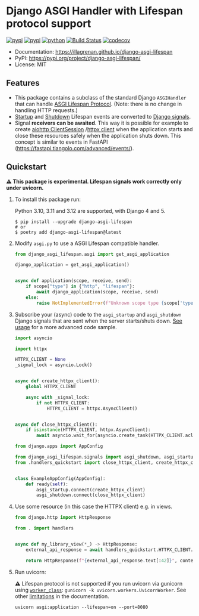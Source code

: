 # Django ASGI Handler with Lifespan protocol support

[![pypi](https://img.shields.io/badge/code%20style-black-000000.svg)](https://github.com/psf/black)
[![pypi](https://img.shields.io/pypi/v/django-asgi-lifespan.svg)](https://pypi.org/project/django-asgi-lifespan/)
[![python](https://img.shields.io/pypi/pyversions/django-asgi-lifespan.svg)](https://pypi.org/project/django-asgi-lifespan/)
[![Build Status](https://github.com/illagrenan/django-asgi-lifespan/actions/workflows/development.yml/badge.svg)](https://github.com/illagrenan/django-asgi-lifespan/actions/workflows/development.yml)
[![codecov](https://codecov.io/gh/illagrenan/django-asgi-lifespan/branch/main/graphs/badge.svg)](https://codecov.io/github/illagrenan/django-asgi-lifespan)

* Documentation: <https://illagrenan.github.io/django-asgi-lifespan>
* PyPI: <https://pypi.org/project/django-asgi-lifespan/>
* License: MIT
    
## Features

* This package contains a subclass of the standard Django `ASGIHandler` that can
  handle [ASGI Lifespan Protocol](https://asgi.readthedocs.io/en/latest/specs/lifespan.html). (Note: there is no change in handling HTTP requests.)
* [Startup](https://asgi.readthedocs.io/en/latest/specs/lifespan.html#startup-receive-event)
  and [Shutdown](https://asgi.readthedocs.io/en/latest/specs/lifespan.html#shutdown-receive-event) Lifespan events are
  converted to [Django signals](https://docs.djangoproject.com/en/4.0/topics/signals/).
* Signal **receivers can be awaited**. This way it is possible for example to
  create [aiohttp ClientSession](https://docs.aiohttp.org/en/stable/client_reference.html)
  /[httpx client](https://www.python-httpx.org/async/) when the application starts and close these resources safely when
  the application shuts down. This concept is similar to events in
  FastAPI (<https://fastapi.tiangolo.com/advanced/events/>).

## Quickstart

**:warning: This package is experimental. Lifespan signals work correctly only under uvicorn.**

1. To install this package run: 

   Python 3.10, 3.11 and 3.12 are supported, with Django 4 and 5.

    ``` console
    $ pip install --upgrade django-asgi-lifespan
    # or
    $ poetry add django-asgi-lifespan@latest
    ```

2. Modify `asgi.py` to use a ASGI Lifespan compatible handler.

    ``` py title="asgi.py"
    from django_asgi_lifespan.asgi import get_asgi_application
    
    django_application = get_asgi_application()
    
    
    async def application(scope, receive, send):
        if scope["type"] in {"http", "lifespan"}:
            await django_application(scope, receive, send)
        else:
            raise NotImplementedError(f"Unknown scope type {scope['type']}")
    ```

3. Subscribe your (async) code to the `asgi_startup` and `asgi_shutdown` Django signals that are sent when the server starts/shuts down. [See usage](https://illagrenan.github.io/django-asgi-lifespan/usage/) for a more advanced code sample.

    ``` py title="handlers.py" 
    import asyncio
    
    import httpx
    
    HTTPX_CLIENT = None
    _signal_lock = asyncio.Lock()
    
    
    async def create_httpx_client():
        global HTTPX_CLIENT
    
        async with _signal_lock:
            if not HTTPX_CLIENT:
                HTTPX_CLIENT = httpx.AsyncClient()
    
    
    async def close_httpx_client():
        if isinstance(HTTPX_CLIENT, httpx.AsyncClient):
            await asyncio.wait_for(asyncio.create_task(HTTPX_CLIENT.aclose()), timeout=5.0)
 
    ```

    ``` py title="apps.py" 
    from django.apps import AppConfig

    from django_asgi_lifespan.signals import asgi_shutdown, asgi_startup
    from .handlers_quickstart import close_httpx_client, create_httpx_client
    
    
    class ExampleAppConfig(AppConfig):
        def ready(self):
            asgi_startup.connect(create_httpx_client)
            asgi_shutdown.connect(close_httpx_client)
    ```

4. Use some resource (in this case the HTTPX client) e.g. in views.

    ``` py title="views.py" 
    from django.http import HttpResponse

    from . import handlers
    
    
    async def my_library_view(*_) -> HttpResponse:
        external_api_response = await handlers_quickstart.HTTPX_CLIENT.get("https://www.example.com/")
    
        return HttpResponse(f"{external_api_response.text[:42]}", content_type="text/plain")

    ```

5. Run uvicorn:

   :warning: Lifespan protocol is not supported if you run uvicorn via gunicorn using [`worker_class`](https://docs.gunicorn.org/en/stable/settings.html#worker-class): `gunicorn -k uvicorn.workers.UvicornWorker`. See
   other [limitations](https://illagrenan.github.io/django-asgi-lifespan/limitations/) in the documentation.

    ``` console 
    uvicorn asgi:application --lifespan=on --port=8080
    ```

